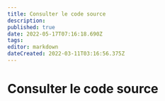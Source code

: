 ```yaml
---
title: Consulter le code source
description: 
published: true
date: 2022-05-17T07:16:18.690Z
tags: 
editor: markdown
dateCreated: 2022-03-11T03:16:56.375Z
---
```


# Consulter le code source
